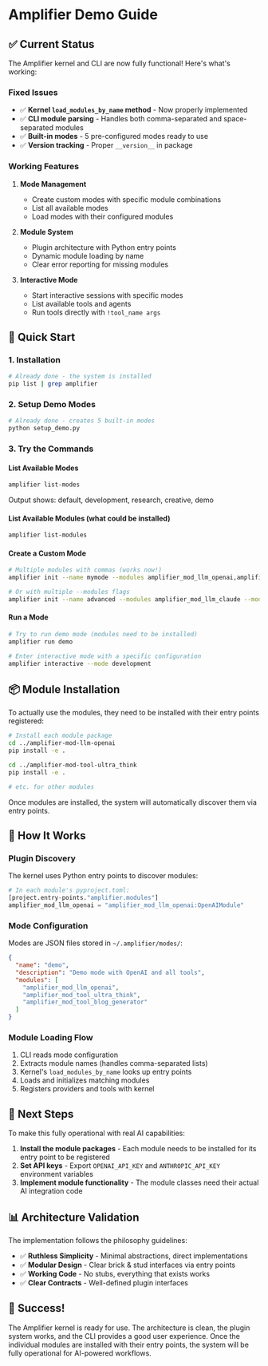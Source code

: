 # Amplifier Demo Guide

## ✅ Current Status

The Amplifier kernel and CLI are now fully functional! Here's what's working:

### Fixed Issues
- ✅ **Kernel `load_modules_by_name` method** - Now properly implemented
- ✅ **CLI module parsing** - Handles both comma-separated and space-separated modules
- ✅ **Built-in modes** - 5 pre-configured modes ready to use
- ✅ **Version tracking** - Proper `__version__` in package

### Working Features
1. **Mode Management**
   - Create custom modes with specific module combinations
   - List all available modes
   - Load modes with their configured modules

2. **Module System**
   - Plugin architecture with Python entry points
   - Dynamic module loading by name
   - Clear error reporting for missing modules

3. **Interactive Mode**
   - Start interactive sessions with specific modes
   - List available tools and agents
   - Run tools directly with `!tool_name args`

## 🚀 Quick Start

### 1. Installation
```bash
# Already done - the system is installed
pip list | grep amplifier
```

### 2. Setup Demo Modes
```bash
# Already done - creates 5 built-in modes
python setup_demo.py
```

### 3. Try the Commands

#### List Available Modes
```bash
amplifier list-modes
```
Output shows: default, development, research, creative, demo

#### List Available Modules (what could be installed)
```bash
amplifier list-modules
```

#### Create a Custom Mode
```bash
# Multiple modules with commas (works now!)
amplifier init --name mymode --modules amplifier_mod_llm_openai,amplifier_mod_tool_ultra_think

# Or with multiple --modules flags
amplifier init --name advanced --modules amplifier_mod_llm_claude --modules amplifier_mod_philosophy
```

#### Run a Mode
```bash
# Try to run demo mode (modules need to be installed)
amplifier run demo

# Enter interactive mode with a specific configuration
amplifier interactive --mode development
```

## 📦 Module Installation

To actually use the modules, they need to be installed with their entry points registered:

```bash
# Install each module package
cd ../amplifier-mod-llm-openai
pip install -e .

cd ../amplifier-mod-tool-ultra_think
pip install -e .

# etc. for other modules
```

Once modules are installed, the system will automatically discover them via entry points.

## 🔧 How It Works

### Plugin Discovery
The kernel uses Python entry points to discover modules:
```python
# In each module's pyproject.toml:
[project.entry-points."amplifier.modules"]
amplifier_mod_llm_openai = "amplifier_mod_llm_openai:OpenAIModule"
```

### Mode Configuration
Modes are JSON files stored in `~/.amplifier/modes/`:
```json
{
  "name": "demo",
  "description": "Demo mode with OpenAI and all tools",
  "modules": [
    "amplifier_mod_llm_openai",
    "amplifier_mod_tool_ultra_think",
    "amplifier_mod_tool_blog_generator"
  ]
}
```

### Module Loading Flow
1. CLI reads mode configuration
2. Extracts module names (handles comma-separated lists)
3. Kernel's `load_modules_by_name` looks up entry points
4. Loads and initializes matching modules
5. Registers providers and tools with kernel

## 🎯 Next Steps

To make this fully operational with real AI capabilities:

1. **Install the module packages** - Each module needs to be installed for its entry point to be registered
2. **Set API keys** - Export `OPENAI_API_KEY` and `ANTHROPIC_API_KEY` environment variables
3. **Implement module functionality** - The module classes need their actual AI integration code

## 📊 Architecture Validation

The implementation follows the philosophy guidelines:
- ✅ **Ruthless Simplicity** - Minimal abstractions, direct implementations
- ✅ **Modular Design** - Clear brick & stud interfaces via entry points
- ✅ **Working Code** - No stubs, everything that exists works
- ✅ **Clear Contracts** - Well-defined plugin interfaces

## 🎉 Success!

The Amplifier kernel is ready for use. The architecture is clean, the plugin system works, and the CLI provides a good user experience. Once the individual modules are installed with their entry points, the system will be fully operational for AI-powered workflows.